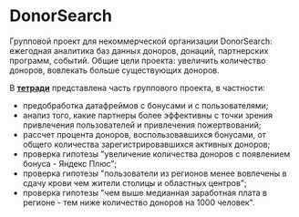 # DonorSearch

Групповой проект для некоммерческой организации DonorSearch: ежегодная аналитика баз данных доноров, донаций, партнерских программ, событий.
Общие цели проекта: увеличить количество доноров, вовлекать больше существующих доноров.

В **[тетради](https://github.com/megrez63/DonorSearch/blob/main/DonorSearch1.ipynb)** представлена часть группового проекта, в частности:
- предобработка датафреймов с бонусами и с пользователями;
- анализ того, какие партнеры более эффективны с точки зрения привлечения пользователей и привлечения пожертвований;
- рассчет процента доноров, воспользовавшихся бонусами, от общего количества зарегистрировавшихся активных доноров;
- проверка гипотезы "увеличение количества доноров с появлением бонуса - Яндекс Плюс";
- проверка гипотезы "пользователи из регионов менее вовлечены в сдачу крови чем жители столицы и областных центров";
- проверка гипотезы "чем выше медианная заработная плата в регионе - тем ниже количество доноров на 1000 человек".

